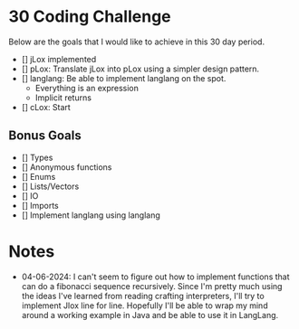 # 30 Coding Challenge
Below are the goals that I would like to achieve in this 30 day period.
- [] jLox implemented
- [] pLox: Translate jLox into pLox using a simpler design pattern.
- [] langlang: Be able to implement langlang on the spot.
    - Everything is an expression
    - Implicit returns
- [] cLox: Start

## Bonus Goals
- [] Types
- [] Anonymous functions
- [] Enums
- [] Lists/Vectors
- [] IO
- [] Imports
- [] Implement langlang using langlang

# Notes
- 04-06-2024: I can't seem to figure out how to implement functions that can do a fibonacci sequence recursively. Since I'm pretty much using the ideas I've learned from reading crafting interpreters, I'll try to implement Jlox line for line. Hopefully I'll be able to wrap my mind around a working example in Java and be able to use it in LangLang.

